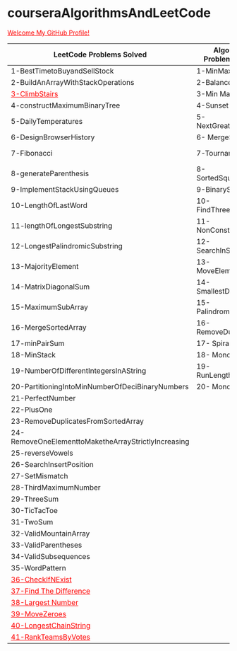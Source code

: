 # courseraAlgorithmsAndLeetCode
<a href="https://github.com/hygiei4" style="color:red">Welcome My GitHub Profile!</a>

| LeetCode Problems Solved  | AlgoExpert Problems Solved | Coursera Implementation| Coursera Assignment |
| ----------------- | ------------- | ------------- | ------------- |
| 1-BestTimetoBuyandSellStock   | 1-MinMaxStack  | 1- Knuth | 1- Deque |
| 2-BuildAnArrayWithStackOperations  |2-Balanced Brackets  | 2- Queue |
| <a href="https://leetcode.com/problems/climbing-stairs/" style="color:red">3-ClimbStairs</a>  | 3-Min Max Stack | 3- QuickFind |
| 4-constructMaximumBinaryTree  | 4-Sunset Views | 4- QuickUnion |
| 5-DailyTemperatures  | 5- NextGreaterElement | 5- ResizingArray |
| 6-DesignBrowserHistory  | 6- MergeSort | 6-Stack |
| 7-Fibonacci  | 7-TournamentWinner |7-SuccessorWithDelete |
| 8-generateParenthesis  | 8-SortedSquaredArray | 8- TwoStack | 
| 9-ImplementStackUsingQueues  |9-BinarySearch | 9-UnionFind |
| 10-LengthOfLastWord  |10-FindThreeLargNumb| 10-SelectionSort |
| 11-lengthOfLongestSubstring  |11-NonConstChange | 11-InsertionSort | 
| 12-LongestPalindromicSubstring  | 12-SearchInSortedMatrix | 12-ShellSort |
| 13-MajorityElement  | 13- MoveElementToEnd|13- KnuthShuffle |
| 14-MatrixDiagonalSum  | 14-SmallestDifference | 14-MergeSort |
| 15-MaximumSubArray  | 15- PalindromeCheck
| 16-MergeSortedArray  | 16- RemoveDupLinkedLst
| 17-minPairSum  | 17- SpiralTraverse |
| 18-MinStack  | 18- MonotonicArray |
| 19-NumberOfDifferentIntegersInAString  | 19-RunLengthEncode |
| 20-PartitioningIntoMinNumberOfDeciBinaryNumbers  | 20- MonotonicArray |
| 21-PerfectNumber  |
| 22-PlusOne  |
| 23-RemoveDuplicatesFromSortedArray  |
| 24-RemoveOneElementtoMaketheArrayStrictlyIncreasing  |
| 25-reverseVowels  |
| 26-SearchInsertPosition  |
| 27-SetMismatch  |
| 28-ThirdMaximumNumber  |
| 29-ThreeSum  |
| 30-TicTacToe  |
| 31-TwoSum  |
| 32-ValidMountainArray  |
| 33-ValidParentheses  |
| 34-ValidSubsequences  |
| 35-WordPattern  |
| <a href="https://leetcode.com/problems/check-if-n-and-its-double-exist/" style="color:red">36-CheckIfNExist</a> |
| <a href="https://leetcode.com/problems/find-the-difference/" style="color:red">37-Find The Difference</a> |
| <a href="https://leetcode.com/problems/largest-number/" style="color:red">38-Largest Number</a> |
| <a href="https://leetcode.com/problems/move-zeroes/" style="color:red">39-MoveZeroes</a> |
| <a href="https://leetcode.com/problems/longest-string-chain/" style="color:red">40-LongestChainString</a> |
| <a href="https://leetcode.com/problems/rank-teams-by-votes/" style="color:red">41-RankTeamsByVotes</a> |






